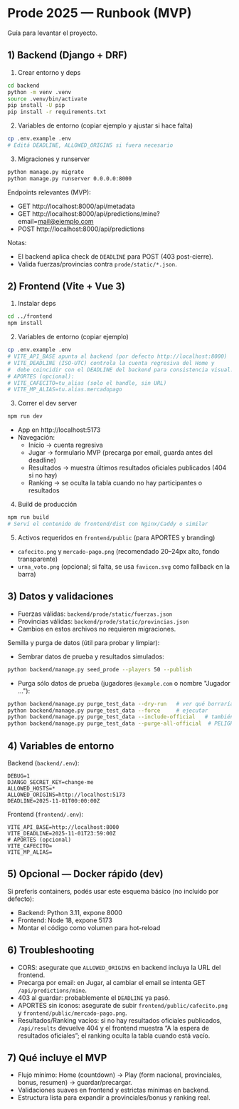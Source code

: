 # Prode 2025 — Runbook (MVP)

Guía para levantar el proyecto.

## 1) Backend (Django + DRF)

1. Crear entorno y deps
```bash
cd backend
python -m venv .venv
source .venv/bin/activate
pip install -U pip
pip install -r requirements.txt
```

2. Variables de entorno (copiar ejemplo y ajustar si hace falta)
```bash
cp .env.example .env
# Editá DEADLINE, ALLOWED_ORIGINS si fuera necesario
```

3. Migraciones y runserver
```bash
python manage.py migrate
python manage.py runserver 0.0.0.0:8000
```

Endpoints relevantes (MVP):
- GET http://localhost:8000/api/metadata
- GET http://localhost:8000/api/predictions/mine?email=mail@ejemplo.com
- POST http://localhost:8000/api/predictions

Notas:
- El backend aplica check de `DEADLINE` para POST (403 post-cierre).
- Valida fuerzas/provincias contra `prode/static/*.json`.

## 2) Frontend (Vite + Vue 3)

1. Instalar deps
```bash
cd ../frontend
npm install
```

2. Variables de entorno (copiar ejemplo)
```bash
cp .env.example .env
# VITE_API_BASE apunta al backend (por defecto http://localhost:8000)
# VITE_DEADLINE (ISO-UTC) controla la cuenta regresiva del Home y
#  debe coincidir con el DEADLINE del backend para consistencia visual.
# APORTES (opcional):
# VITE_CAFECITO=tu_alias (solo el handle, sin URL)
# VITE_MP_ALIAS=tu.alias.mercadopago
```

3. Correr el dev server
```bash
npm run dev
```

- App en http://localhost:5173
- Navegación:
  - Inicio → cuenta regresiva
  - Jugar → formulario MVP (precarga por email, guarda antes del deadline)
  - Resultados → muestra últimos resultados oficiales publicados (404 si no hay)
  - Ranking → se oculta la tabla cuando no hay participantes o resultados

4. Build de producción
```bash
npm run build
# Serví el contenido de frontend/dist con Nginx/Caddy o similar
```

5. Activos requeridos en `frontend/public` (para APORTES y branding)
- `cafecito.png` y `mercado-pago.png` (recomendado 20–24px alto, fondo transparente)
- `urna_voto.png` (opcional; si falta, se usa `favicon.svg` como fallback en la barra)

## 3) Datos y validaciones
- Fuerzas válidas: `backend/prode/static/fuerzas.json`
- Provincias válidas: `backend/prode/static/provincias.json`
- Cambios en estos archivos no requieren migraciones.

Semilla y purga de datos (útil para probar y limpiar):

- Sembrar datos de prueba y resultados simulados:
```bash
python backend/manage.py seed_prode --players 50 --publish
```

- Purga sólo datos de prueba (jugadores `@example.com` o nombre "Jugador ..."):
```bash
python backend/manage.py purge_test_data --dry-run   # ver qué borraría
python backend/manage.py purge_test_data --force     # ejecutar
python backend/manage.py purge_test_data --include-official   # también borra resultados NO publicados
python backend/manage.py purge_test_data --purge-all-official  # PELIGRO: borra TODOS los resultados oficiales
```

## 4) Variables de entorno
Backend (`backend/.env`):
```
DEBUG=1
DJANGO_SECRET_KEY=change-me
ALLOWED_HOSTS=*
ALLOWED_ORIGINS=http://localhost:5173
DEADLINE=2025-11-01T00:00:00Z
```

Frontend (`frontend/.env`):
```
VITE_API_BASE=http://localhost:8000
VITE_DEADLINE=2025-11-01T23:59:00Z
# APORTES (opcional)
VITE_CAFECITO=
VITE_MP_ALIAS=
```

## 5) Opcional — Docker rápido (dev)

Si preferís containers, podés usar este esquema básico (no incluido por defecto):
- Backend: Python 3.11, expone 8000
- Frontend: Node 18, expone 5173
- Montar el código como volumen para hot-reload

## 6) Troubleshooting
- CORS: asegurate que `ALLOWED_ORIGINS` en backend incluya la URL del frontend.
- Precarga por email: en Jugar, al cambiar el email se intenta GET `/api/predictions/mine`.
- 403 al guardar: probablemente el `DEADLINE` ya pasó.
- APORTES sin íconos: asegurate de subir `frontend/public/cafecito.png` y `frontend/public/mercado-pago.png`.
- Resultados/Ranking vacíos: si no hay resultados oficiales publicados, `/api/results` devuelve 404 y el frontend muestra “A la espera de resultados oficiales”; el ranking oculta la tabla cuando está vacío.

## 7) Qué incluye el MVP
- Flujo mínimo: Home (countdown) → Play (form nacional, provinciales, bonus, resumen) → guardar/precargar.
- Validaciones suaves en frontend y estrictas mínimas en backend.
- Estructura lista para expandir a provinciales/bonus y ranking real.

